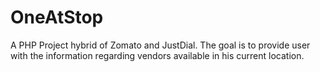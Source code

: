 # OneAtStop
A PHP Project hybrid of Zomato and JustDial. 
The goal is to provide user with the information regarding vendors available in his current location.
